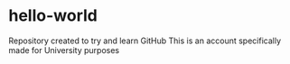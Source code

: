 # hello-world
Repository created to try and learn GitHub
This is an account specifically made for University purposes
